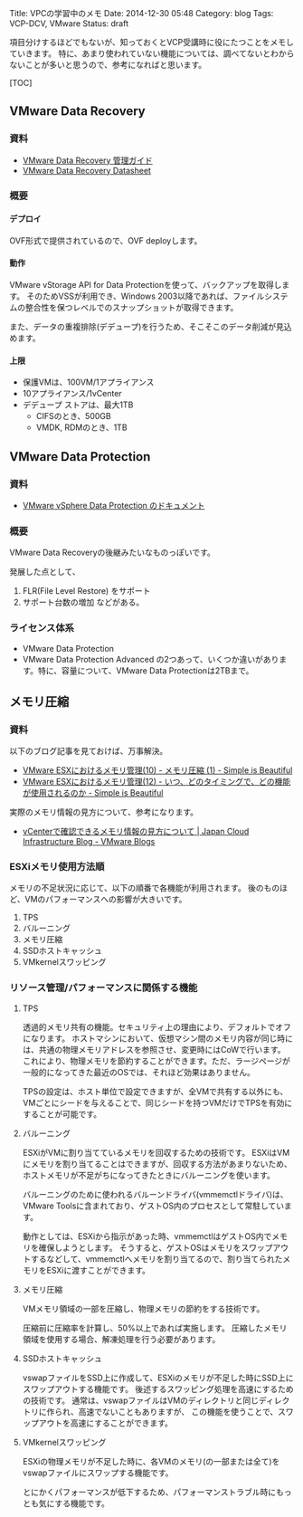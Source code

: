 Title: VPCの学習中のメモ
Date: 2014-12-30 05:48
Category: blog
Tags: VCP-DCV, VMware
Status: draft

項目分けするほどでもないが、知っておくとVCP受講時に役にたつことをメモしていきます。
特に、あまり使われていない機能については、調べてないとわからないことが多いと思うので、参考になればと思います。

[TOC]

## VMware Data Recovery
### 資料
- [VMware Data Recovery 管理ガイド](http://www.vmware.com/files/jp/pdf/VMware-Data-Recovery-AG-JA.pdf)
- [VMware Data Recovery Datasheet](http://www.vmware.com/files/jp/pdf/data_recovery_datasheet.pdf)

### 概要
#### デプロイ
OVF形式で提供されているので、OVF deployします。

#### 動作
VMware vStorage API for Data Protectionを使って、バックアップを取得します。
そのためVSSが利用でき、Windows 2003以降であれば、ファイルシステムの整合性を保つレベルでのスナップショットが取得できます。

また、データの重複排除(デデュープ)を行うため、そこそこのデータ削減が見込めます。

#### 上限
- 保護VMは、100VM/1アプライアンス
- 10アプライアンス/1vCenter
- デデュープ ストアは、最大1TB
    - CIFSのとき、500GB
    - VMDK, RDMのとき、1TB

## VMware Data Protection
### 資料
- [VMware vSphere Data Protection のドキュメント](http://www.vmware.com/jp/support/support-resources/pubs/vdr_pubs)

### 概要
VMware Data Recoveryの後継みたいなものっぽいです。

発展した点として、
1. FLR(File Level Restore) をサポート
2. サポート台数の増加
などがある。

### ライセンス体系
- VMware Data Protection
- VMware Data Protection Advanced
の2つあって、いくつか違いがあります。特に、容量について、VMware Data Protectionは2TBまで。

## メモリ圧縮
### 資料
以下のブログ記事を見ておけば、万事解決。
- [VMware ESXにおけるメモリ管理(10) - メモリ圧縮 (1) - Simple is Beautiful](http://d.hatena.ne.jp/takaochan/20110111/1294755765)
- [VMware ESXにおけるメモリ管理(12) - いつ、どのタイミングで、どの機能が使用されるのか - Simple is Beautiful](http://d.hatena.ne.jp/takaochan/20110321/1300718342)

実際のメモリ情報の見方について、参考になります。
- [vCenterで確認できるメモリ情報の見方について | Japan Cloud Infrastructure Blog - VMware Blogs](http://blogs.vmware.com/jp-cim/2014/04/vcenter_memory.html)

### ESXiメモリ使用方法順
メモリの不足状況に応じて、以下の順番で各機能が利用されます。
後のものほど、VMのパフォーマンスへの影響が大きいです。
1. TPS
2. バルーニング
3. メモリ圧縮
4. SSDホストキャッシュ
5. VMkernelスワッピング


### リソース管理/パフォーマンスに関係する機能
1. TPS

    透過的メモリ共有の機能。セキュリティ上の理由により、デフォルトでオフになります。
    ホストマシンにおいて、仮想マシン間のメモリ内容が同じ時には、共通の物理メモリアドレスを参照させ、変更時にはCoWで行います。
    これにより、物理メモリを節約することができます。ただ、ラージページが一般的になってきた最近のOSでは、それほど効果はありません。

    TPSの設定は、ホスト単位で設定できますが、全VMで共有する以外にも、VMごとにシードを与えることで、同じシードを持つVMだけでTPSを有効にすることが可能です。

2. バルーニング

    ESXiがVMに割り当てているメモリを回収するための技術です。
    ESXiはVMにメモリを割り当てることはできますが、回収する方法があまりないため、ホストメモリが不足がちになってきたときにバルーニングを使います。

    バルーニングのために使われるバルーンドライバ(vmmemctlドライバ)は、VMware Toolsに含まれており、ゲストOS内のプロセスとして常駐しています。

    動作としては、ESXiから指示があった時、vmmemctlはゲストOS内でメモリを確保しようとします。
    そうすると、ゲストOSはメモリをスワップアウトするなどして、vmmemctlへメモリを割り当てるので、割り当てられたメモリをESXiに渡すことができます。

3. メモリ圧縮

    VMメモリ領域の一部を圧縮し、物理メモリの節約をする技術です。

    圧縮前に圧縮率を計算し、50%以上であれば実施します。
    圧縮したメモリ領域を使用する場合、解凍処理を行う必要があります。

4. SSDホストキャッシュ

    vswapファイルをSSD上に作成して、ESXiのメモリが不足した時にSSD上にスワップアウトする機能です。
    後述するスワッピング処理を高速にするための技術です。
    通常は、vswapファイルはVMのディレクトリと同じディレクトリに作られ、高速でないこともありますが、
    この機能を使うことで、スワップアウトを高速にすることができます。


5. VMkernelスワッピング

    ESXiの物理メモリが不足した時に、各VMのメモリ(の一部または全て)を vswapファイルにスワップする機能です。

    とにかくパフォーマンスが低下するため、パフォーマンストラブル時にもっとも気にする機能です。


